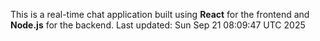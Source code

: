 This is a real-time chat application built using **React** for the frontend and **Node.js** for the backend.
Last updated: Sun Sep 21 08:09:47 UTC 2025
